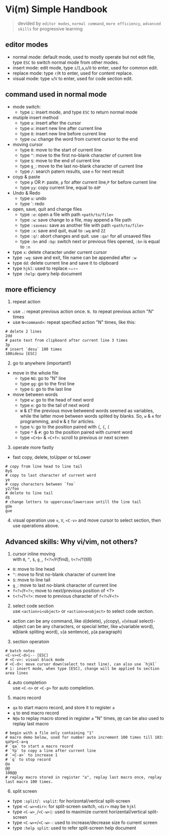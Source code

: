 # Vi(m) Simple Handbook

> devided by `editor modes`, `normal command`, `more efficiency`, `advanced skills` for progressive learning

## editor modes

- normal mode: default mode, used to mostly operate but not edit file, type `ESC` to switch normal mode from other modes.
- insert mode: edit mode, type `i`/`I`,`a`,`o`/`O` to enter, used for common edit.
- replace mode: type `r`/`R` to enter, used for content replace.
- visual mode: type `v`/`V` to enter, used for code section edit.

## command used in normal mode

- mode switch:
  - type `i`: insert mode, and type `ESC` to return normal mode
- mutiple insert method
  - type `a`: insert after the cursor
  - type `o`: insert new line after current line
  - type `O`: insert new line before current line
  - type `cw`: change the word from current cursor to the end
- moving cursor
  - type `0`: move to the start of current line
  - type `^`: move to the first no-blank character of current line
  - type `$`: move to the end of current line
  - type `g_`: move to the last no-blank character of current line
  - type `/`: search patern results, use `n` for next result
- coyp & paste
  - type `p` OR `P`: paste, `p` for after current line,`P` for before current line
  - type `yy`: copy current line, equal to `ddP`
- Undo & Redo
  - type `u`: undo
  - type `<C-r>: redo
- open, save, quit and change files
  - type `:e`: open a file with path `<path/to/file>`
  - type `:w`: save change to a file, may append a file path
  - type `:saveas`: save as another file with path `<path/to/file>`
  - type `:x`: save and quit, eual to `:wq` and `ZZ`
  - type `:q!`: abort changes and quit. use `:qa!` for all unsaved files
  - type `:bn` and `:bp`: switch next or previous files opened, `:bn` is equal to `:n`
- type `x`: delete character under current cursor
- type `:wq`: save and exit, file name can be appended after `:w`
- type `dd`: delete current line and save it to clipboard
- type `hjkl`: used to replace `←↓↑→`
- type `:help`: query help document

## more efficiency

1. repeat action

- use `.`: repeat previous action once. `N.` to repeat previous action "N" times
- use `N<command>`: repeat specified action "N" times, like this:

```
# delete 2 lines
2dd
# paste text from clipboard after current line 3 times
3p
# insert `desu` 100 times
100idesu [ESC]
```

2. go to anywhere (important!)

- move in the whole file
  - type `NG`: go to "N" line
  - type `gg`: go to the first line
  - type `G`: go to the last line
- move between words
  - type `w`: go to the head of next word
  - type `e`: go to the tail of next word
  - `W` & `E`? the previous move betweend words seemed as variables, while the latter move between words splited by blanks. So, `w` & `e` for programming, and `W` & `E` for articles.
  - type `%`: go to the position paired with `{`, `{`, `[`
  - type `*` & `#`: go to the position paired with current word
  - type `<C+b>` & `<C+f>`: scroll to previous or next screen

3. operate more fastly

- fast copy, delete, toUpper or toLower

```
# copy from line head to line tail
0y$
# copy to last character of current word
ye
# copy characters between `foo`
y2/foo
# delete to line tail
d$
# change letters to uppercase/lowercase untill the line tail
gUe
gue
```

4. visual operation 
use `v`, `V`, `<C-v>` and move cursor to select section, then use operations above.

## Advanced skills: Why vi/vim, not others?

1. cursor inline moving  
with `0`, `^`, `$`, `g_`, `f<?>`/`F`(find), `t<?>`/`T`(till)  

- `0`: move to line head
- `^`: move to first no-blank character of current line
- `$`: move to line tail
- `g_`: move to last no-blank character of current line
- `f<?>`/`F<?>`; move to next/previous position of <?>
- `t<?>`/`T<?>`: move to previous character of `f<?>`/`F<?>`

2. select code section  
use `<action>i<object>` or `<action>a<object>` to select code section.

- action can be any command, like `d`(delete), `y`(copy), `v`(visual select)- object can be any characters, or special letter, like `w`(variable word), `W`(blank spliting word), `s`(a sentence), `p`(a paragraph)

3. section operatoin

```
# batch notes
<C-v><C-d>i-- [ESC]
# <C-v>: visual block mode
# <C-d>: move cursor down(select to next line), can also use `hjkl`
# i: insert mode, when type [ESC], change will be applied to section area lines
```
4. auto completion  
use `<C-n>` or `<C-p>` for auto completion.

5. macro record  

- `qa` to start macro record, and store it to register `a`
- `q` to end macro record
- `N@a` to replay macro stored in register `a` "N" times, `@@` can be also used to replay last macro

```
# begin with a file only containing "1"
# macro demo below, used for number auto increment 100 times till 103:
qaYp<C-a>q
# `qa` to start a macro record
# `Yp` to copy a line after current line
# `<C-a>` to increase 1
# `q` to stop record
@a
@@
100@@
# replay macro stored in register "a", replay last macro once, replay last macro 100 times.
```

6. split screen  

- type `:split`/`: vsplit`: for horizontal/vertical split-screen
- type `<C-w><dir>`: for split-screen switch, `<dir>` may be `hjkl`
- type `<C-w>_`/`<C-w>|`: used to maximize current horizental/vertical split-screen
- type `<C-w>+`/`<C-w>-`: used to increase/decrease size fo current screen
- type `:help split`: used to refer split-screen help document
